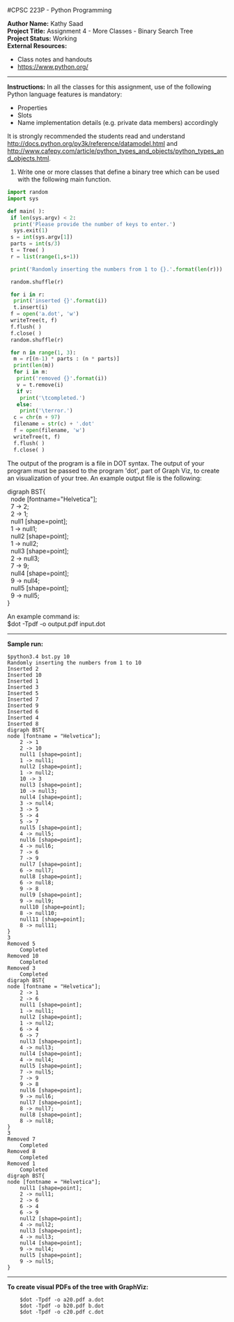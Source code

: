 #CPSC 223P - Python Programming

__Author Name:__ Kathy Saad<br>
__Project Title:__ Assignment 4 - More Classes - Binary Search Tree<br>
__Project Status:__ Working<br>
__External Resources:__<br>
- Class notes and handouts<br>
- https://www.python.org/

*******************************************************************************************************************************************

__Instructions:__ In all the classes for this assignment, use of the following Python language features is mandatory:

- Properties
- Slots
- Name implementation details (e.g. private data members) accordingly

It is strongly recommended the students read and understand <http://docs.python.org/py3k/reference/datamodel.html> and <http://www.cafepy.com/article/python_types_and_objects/python_types_and_objects.html>.
 
 
1. Write one or more classes that define a binary tree which can be used with the following main function.

```python
import random
import sys

def main( ):
 if len(sys.argv) < 2:
  print('Please provide the number of keys to enter.')
  sys.exit(1)
 s = int(sys.argv[1])
 parts = int(s/3)
 t = Tree( )
 r = list(range(1,s+1))

 print('Randomly inserting the numbers from 1 to {}.'.format(len(r)))

 random.shuffle(r)

 for i in r:
  print('inserted {}'.format(i))
  t.insert(i)
 f = open('a.dot', 'w')
 writeTree(t, f)
 f.flush( )
 f.close( )
 random.shuffle(r)

 for n in range(1, 3):
  m = r[(n-1) * parts : (n * parts)]
  print(len(m))
  for i in m:
   print('removed {}'.format(i))
   v = t.remove(i)
   if v:
    print('\tcompleted.')
   else:
    print('\terror.')
  c = chr(n + 97)
  filename = str(c) + '.dot'
  f = open(filename, 'w')
  writeTree(t, f)
  f.flush( )
  f.close( )
```

The output of the program is a file in DOT syntax. The output of your program must be passed to the program 'dot', part of Graph Viz, to create an visualization of your tree. An example output file is the following: 

digraph BST{<br>
&nbsp;&nbsp;node [fontname="Helvetica"];<br>
&nbsp;&nbsp;7 -> 2;<br>
&nbsp;&nbsp;2 -> 1;<br>
&nbsp;&nbsp;null1 [shape=point];<br>
&nbsp;&nbsp;1 -> null1;<br>
&nbsp;&nbsp;null2 [shape=point];<br>
&nbsp;&nbsp;1 -> null2;<br>
&nbsp;&nbsp;null3 [shape=point];<br>
&nbsp;&nbsp;2 -> null3;<br>
&nbsp;&nbsp;7 -> 9;<br>
&nbsp;&nbsp;null4 [shape=point];<br>
&nbsp;&nbsp;9 -> null4;<br>
&nbsp;&nbsp;null5 [shape=point];<br>
&nbsp;&nbsp;9 -> null5;<br>
}

An example command is:<br>
$dot -Tpdf -o output.pdf input.dot

*******************************************************************************************************************************************

__Sample run:__

	$python3.4 bst.py 10
	Randomly inserting the numbers from 1 to 10
	Inserted 2
	Inserted 10
	Inserted 1
	Inserted 3
	Inserted 5
	Inserted 7
	Inserted 9
	Inserted 6
	Inserted 4
	Inserted 8
	digraph BST{
	node [fontname = "Helvetica"];
		2 -> 1
		2 -> 10
		null1 [shape=point];
		1 -> null1;
		null2 [shape=point];
		1 -> null2;
		10 -> 3
		null3 [shape=point];
		10 -> null3;
		null4 [shape=point];
		3 -> null4;
		3 -> 5
		5 -> 4
		5 -> 7
		null5 [shape=point];
		4 -> null5;
		null6 [shape=point];
		4 -> null6;
		7 -> 6
		7 -> 9
		null7 [shape=point];
		6 -> null7;
		null8 [shape=point];
		6 -> null8;
		9 -> 8
		null9 [shape=point];
		9 -> null9;
		null10 [shape=point];
		8 -> null10;
		null11 [shape=point];
		8 -> null11;
	}
	3
	Removed 5
		Completed
	Removed 10
		Completed
	Removed 3
		Completed
	digraph BST{
	node [fontname = "Helvetica"];
		2 -> 1
		2 -> 6
		null1 [shape=point];
		1 -> null1;
		null2 [shape=point];
		1 -> null2;
		6 -> 4
		6 -> 7
		null3 [shape=point];
		4 -> null3;
		null4 [shape=point];
		4 -> null4;
		null5 [shape=point];
		7 -> null5;
		7 -> 9
		9 -> 8
		null6 [shape=point];
		9 -> null6;
		null7 [shape=point];
		8 -> null7;
		null8 [shape=point];
		8 -> null8;
	}
	3
	Removed 7
		Completed
	Removed 8
		Completed
	Removed 1
		Completed
	digraph BST{
	node [fontname = "Helvetica"];
		null1 [shape=point];
		2 -> null1;
		2 -> 6
		6 -> 4
		6 -> 9
		null2 [shape=point];
		4 -> null2;
		null3 [shape=point];
		4 -> null3;
		null4 [shape=point];
		9 -> null4;
		null5 [shape=point];
		9 -> null5;
	}

*******************************************************************************************************************************************

__To create visual PDFs of the tree with GraphViz:__

		$dot -Tpdf -o a20.pdf a.dot
		$dot -Tpdf -o b20.pdf b.dot
		$dot -Tpdf -o c20.pdf c.dot
